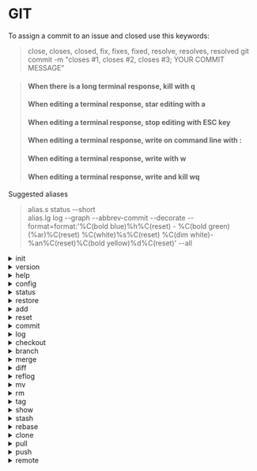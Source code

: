 # GIT

To assign a commit to an issue and closed use this keywords:
> close, closes, closed, fix, fixes, fixed, resolve, resolves, resolved
> git commit -m "closes #1, closes #2, closes #3; YOUR COMMIT MESSAGE"

> #### When there is a long terminal response, kill with q
> #### When editing a terminal response, star editing with a
> #### When editing a terminal response, stop editing with ESC key
> #### When editing a terminal response, write on command line with :
> #### When editing a terminal response, write with w
> #### When editing a terminal response, write and kill wq

Suggested aliases
> alias.s status --short\
> alias.lg log --graph --abbrev-commit --decorate --format=format:'%C(bold blue)%h%C(reset) - %C(bold green)(%ar)%C(reset) %C(white)%s%C(reset) %C(dim white)- %an%C(reset)%C(bold yellow)%d%C(reset)' --all

<details>
  <summary>
    init
  </summary>
  
  > ## git init
  > ### Create an empty Git repository or reinitialize an existing one
</details>

<details>
  <summary>
    version
  </summary>
  
  > ## git --version/version
  > ### Display version information about Git
</details>

<details>
  <summary>
    help
  </summary>
  
  > ## git --help/help
  > ### Display help information about Git
</details>

<details>
  <summary>
    config
  </summary>
  
  > ## git config
  > ### Get and set repository or global options
  >
  > `git config -l/--list`\
  > List all variables set in config file, along with their values
  >
  > `git config --global`\
  > Write and read only from global `~/.gitconfig`
  > - init.defaultBranch \<branchname> to set the default branch when initializing a repository
  > - user.name "\<name>" to set git username
  > - user.email "\<email>" to set git email
</details>

<details>
  <summary>
    status
  </summary>
  
  > ## git status
  > ### Show the working tree status
</details>

<details>
  <summary>
    restore
  </summary>
  
  > ## git restore
  > ### Restore working tree files
</details>

<details>
  <summary>
    add
  </summary>
  
  > ## git add
  > ### Add file contents to the index
  > `. for adding all files or write specific path`
  >
  > `git add *.c`\
  > Fileglobs can be given to add all matching files
  >
  > `git add dir`\
  > Update the index to match the current state of the directory as a whole
</details>

<details>
  <summary>
    reset
  </summary>
  
  > ## git reset
  > ### Reset current HEAD to the specified state
  > `Write specific path to remove file from staged changes`
  >
  > `git reset <mode> <commit>`\
  > This form resets the current branch head to said commit\
  > \<mode>
  > - --soft: This leaves all your changed files "Changes to be committed"
  > - --mixed: Changed files are preserved but not marked for commit
  > - --hard: Any changes to tracked files in the working tree since \<commit> are discarded. Any untracked files or directories in the way of writing any tracked files are simply deleted.
  >
  > \<commit>
  > - If not specified defaults to HEAD
  > - For one commit behind use HEAD^
  > - For more than one commit behind use HEAD~\<NUMBER>
  > - Use commit hash for specific commit
  
</details>

<details>
  <summary>
    commit
  </summary>
  
  > ## git commit
  > ### Record changes to the repository
  >
  > `git commit -m/--message "msg"`\
  > Use the given msg as the commit message
  >
  > `git commit -a/-all`\
  > Automatically stage files that have been modified and deleted, but new files you have not told Git about are not affected
  >
  > `git commit -am "msg"`\
  > Combination of `-m/--message` and `-a/-all`
  >
  > `git commit --amend -m "msg"`\
  > Rewrite the most recent commit message
</details>

<details>
  <summary>
    log
  </summary>
  
  > ## git log
  > ### Show commit logs
</details>

<details>
  <summary>
    checkout
  </summary>
  
  > ## git checkout
  > ### Switch branches or restore working tree files
  >
  > `git checkout -- .`\
  > Restore all files to current tree
  >
  > `git checkout <branch>`\
  > Switch to said branch
  >
  > `git checkout -b <new-branch>`\
  > Create a new branch named \<new-branch> and switch to it
</details>

<details>
  <summary>
    branch
  </summary>
  
> ## git branch
> ### List, create, or delete branches
>
> `git branch <branchname>`\
> Create branch
>
> `git branch -m/--move <oldbranch> <newbranch>`\
> Move/rename a branch, together with its config and reflog
>
> `git branch -l/--list`\
> List branches 
>
> `git branch -d/--delete <branchname>`\
> Delete a branch
</details>

<details>
  <summary>
    merge
  </summary>
  
  > ## git merge
  > ### Join two or more development histories together
  >
  > `git merge <branch>`\
  > Incorporates changes from the named commits into the current branch.
</details>

<details>
  <summary>
    diff
  </summary>
  
  > ## git diff
  > ### Show changes between commits, commit and working tree, etc
  >
  > `git checkout --cached`\
  > To view the changes you staged for the next commit\
  > --staged is a synonym of --cached
</details>

<details>
  <summary>
    reflog
  </summary>
  
  > ## git reflog
  > ### Manage reflog information
  >
  > Reference logs, or "reflogs", record when the tips of branches and other references were updated in the local repository.
</details>

<details>
  <summary>
    mv
  </summary>
  
  > ## git mv
  > ### Move or rename a file, a directory, or a symlink
  >
  > `git mv <source> <destination>`
</details>

<details>
  <summary>
    rm
  </summary>
  
  > ## git rm
  > ### Remove files from the working tree and from the index
  >
  > `git rm <pathspec>`
</details>

<details>
  <summary>
    tag
  </summary>
  
  > ## git tag
  > ### Create, list, delete or verify a tag object signed with GPG
  >
  > `git tag <tagname>`\
  > Create the tag
  >
  > `git tag -l/--list`\
  > List tags\
  > Running "git tag" without arguments also lists all tags
  >
  > `git tag -a/--annotate <tagname>`\
  > Make an unsigned, annotated tag object
  >
  > `git tag <tagname> <commit>`\
  > The object that the new tag will refer to, usually a commit. Defaults to HEAD.
  >
  > `git tag <tagname> -m/--message <msg>`\
  > Use the given tag message
  >
  > `git tag -d/--delete <tagname>`\
  > Delete existing tags with the given names
</details>

<details>
  <summary>
    show
  </summary>
  
  > ## git show
  > ### Show various types of objects
  >
  > `git show <object>`\
  > The names of objects to show (defaults to HEAD)
</details>

<details>
  <summary>
    stash
  </summary>
  
  > ## git stash
  > ### Stash the changes in a dirty working directory away
  >
  > `git stash list`\
  > List the stash entries that you currently have
  >
  > `git stash push -m/--message "<message>" <pathspec>`\
  >  Save your local modifications to a new stash entry
  >
  > `git stash save "<message>"`\
  >  It differs from "stash push" in that it cannot take pathspec. Instead, all non-option arguments are concatenated to form the stash message
  >
  > `git stash pop`\
  > Remove a single stashed state from the stash list and apply it on top of the current working tree state
  >
  > `git stash show "<stash>"`\
  > Show the changes recorded in the stash entry as a diff between the stashed contents and the commit back when the stash entry was first created
  >
  > `git stash apply "<stash>"`\
  > Like `pop`, but do not remove the state from the stash list
  >
  > `git stash drop "<stash>"`\
  > Remove a single stash entry from the list of stash entries
  >
  > `git stash clear`\
  > Remove all the stash entries
</details>

<details>
  <summary>
    rebase
  </summary>
  
  > ## git rebase
  > ### Reapply commits on top of another base tip
  >
  > `git rebase <branch>`\
  > Reapply commits of current branch to \<branch>
  >
  > `git rebase -i <upstream>`\
  > Reapply commits from HEAD to \<upstream>
  > - If not specified defaults to HEAD
  > - For one commit behind use HEAD^ (keep adding '^' for more commits behind, recommended to use the one below)
  > - For more than one commit behind use HEAD~\<NUMBER>
  > - Use commit hash for specific commit
  >
  > The options in interactive rebase are:
  > (The commits are from top to bottom, oldest to newest respectively)
  > - r, reword: use commit, but edit the commit message
  > - e, edit: use the commit, but stop for amending
  >   - git commit --amend: for update the commit message
  >   - git rebase --continue: when you finish with your changes (you have to add and commit your new changes before continue)
  > - s, squash: use commit, but meld into previous commit (the one in the line before)
  > - s, squash: like “squash”, but discards this commit’s message
</details>

<details>
  <summary>
    clone
  </summary>
  
  > ## git clone
  > ### Clone a repository into a new directory
  >
  > `git clone <repository>`\
  > The (possibly remote) repository to clone from
</details>

<details>
  <summary>
    pull
  </summary>
  
  > ## git pull
  > ### Fetch from and integrate with another repository or a local branch
</details>

<details>
  <summary>
    push
  </summary>
  
  > ## git push
  > ### Update remote refs along with associated objects
  >
  > `git push <tag_name>`\
  > To push a single tag
  >
  > `git push --tags`\
  > To push all tags
</details>

<details>
  <summary>
    remote
  </summary>
  
  > ## git remote
  > ### Manage set of tracked repositories
  > `git remote add <name> <URL>`  
  > Add a remote named \<name> for the repository at \<URL>
  >
  > `git remote prune <name>`  
  > Deletes stale references associated with \<name>. By default, stale remote-tracking branches under \<name> are deleted, but depending on global configuration and the configuration of the remote we might even prune local tags that haven’t been pushed there
</details>
